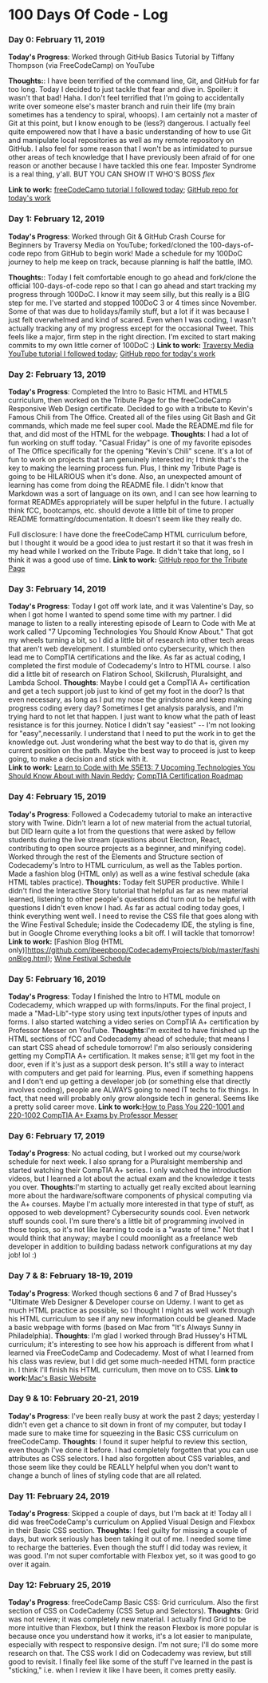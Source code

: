 # 100 Days Of Code - Log

### Day 0: February 11, 2019
**Today's Progress**: Worked through GitHub Basics Tutorial by Tiffany Thompson (via FreeCodeCamp) on YouTube

**Thoughts:**: I have been terrified of the command line, Git, and GitHub for far too long. Today I decided to just tackle that fear and dive in. Spoiler: it wasn't that bad! Haha. I don't feel terrified that I'm going to accidentally write over someone else's master branch and ruin their life (my brain sometimes has a tendency to spiral, whoops). I am certainly not a master of Git at this point, but I know enough to be (less?) dangerous. I actually feel quite empowered now that I have a basic understanding of how to use Git and manipulate local repositories as well as my remote repository on GitHub. I also feel for some reason that I won't be as intimidated to pursue other areas of tech knowledge that I have previously been afraid of for one reason or another because I have tackled this one fear. Imposter Syndrome is a real thing, y'all. BUT YOU CAN SHOW IT WHO'S BOSS *flex*

**Link to work:** [freeCodeCamp tutorial I followed today](https://www.youtube.com/watch?v=x0EYpi38Yp);
[GitHub repo for today's work](https://github.com/ibeepboop/testing123)

### Day 1: February 12, 2019
**Today's Progress**: Worked through Git & GitHub Crash Course for Beginners by Traversy Media on YouTube; forked/cloned the 100-days-of-code repo from GitHub to begin work! Made a schedule for my 100DoC journey to help me keep on track, because planning is half the battle, IMO.

**Thoughts:**: Today I felt comfortable enough to go ahead and fork/clone the official 100-days-of-code repo so that I can go ahead and start tracking my progress through 100DoC. I know it may seem silly, but this really is a BIG step for me. I've started and stopped 100DoC 3 or 4 times since November. Some of that was due to holidays/family stuff, but a lot if it was because I just felt overwhelmed and kind of scared. Even when I was coding, I wasn't actually tracking any of my progress except for the occasional Tweet. This feels like a major, firm step in the right direction. I'm excited to start making commits to my own little corner of 100DoC :)
**Link to work:** [Traversy Media YouTube tutorial I followed today](https://www.youtube.com/watch?v=SWYqp7iY_Tc);
[GitHub repo for today's work](https://github.com/ibeepboop/myAppSample)

### Day 2: February 13, 2019
**Today's Progress**: Completed the Intro to Basic HTML and HTML5 curriculum, then worked on the Tribute Page for the freeCodeCamp Responsive Web Design certificate. Decided to go with a tribute to Kevin's Famous Chili from The Office. Created all of the files using Git Bash and Git commands, which made me feel super cool. Made the README.md file for that, and did most of the HTML for the webpage. 
**Thoughts**: I had a lot of fun working on stuff today. "Casual Friday" is one of my favorite episodes of The Office specifically for the opening "Kevin's Chili" scene. It's a lot of fun to work on projects that I am genuinely interested in; I think that's the key to making the learning process fun. Plus, I think my Tribute Page is going to be HILARIOUS when it's done. Also, an unexpected amount of learning has come from doing the README file. I didn't know that Markdown was a sort of language on its own, and I can see how learning to format READMEs appropriately will be super helpful in the future. I actually think fCC, bootcamps, etc. should devote a little bit of time to proper README formatting/documentation. It doesn't seem like they really do.

 Full disclosure: I have done the freeCodeCamp HTML curriculum before, but I thought it would be a good idea to just restart it so that it was fresh in my head while I worked on the Tribute Page. It didn't take that long, so I think it was a good use of time.
**Link to work:** [GitHub repo for the Tribute Page](https://github.com/ibeepboop/freeCodeCamp-Tribute-Page)

### Day 3: February 14, 2019
**Today's Progress**: Today I got off work late, and it was Valentine's Day, so when I got home I wanted to spend some time with my partner. I did manage to listen to a really interesting episode of Learn to Code with Me at work called "7 Upcoming Technologies You Should Know About." That got my wheels turning a bit, so I did a little bit of research into other tech areas that aren't web development. I stumbled onto cybersecurity, which then lead me to CompTIA certifications and the like. As far as actual coding, I completed the first module of Codecademy's Intro to HTML course. I also did a little bit of research on Flatiron School, Skillcrush, Pluralsight, and Lambda School.
**Thoughts**: Maybe I could get a CompTIA A+ certification and get a tech support job just to kind of get my foot in the door? Is that even necessary, as long as I put my nose the grindstone and keep making progress coding every day? Sometimes I get analysis paralysis, and I'm trying hard to not let that happen. I just want to know what the path of least resistance is for this journey. Notice I didn't say "easiest" -- I'm not looking for "easy",necessarily. I understand that I need to put the work in to get the knowledge out. Just wondering what the best way to do that is, given my current position on the path. Maybe the best way to proceed is just to keep going, to make a decision and stick with it.  
**Link to work:** [Learn to Code with Me S5E13: 7 Upcoming Technologies You Should Know About with Navin Reddy](https://learntocodewith.me/podcast/emerging-technologies/); [CompTIA Certification Roadmap](https://certification.comptia.org/docs/default-source/downloadablefiles/it-certification-roadmap.pdf)

### Day 4: February 15, 2019
**Today's Progress**: Followed a Codecademy tutorial to make an interactive story with Twine. Didn't learn a lot of new material from the actual tutorial, but DID learn quite a lot from the questions that were asked by fellow students during the live stream (questions about Electron, React, contributing to open source projects as a beginner, and minifying code). Worked through the rest of the Elements and Structure section of Codecademy's Intro to HTML curriculum, as well as the Tables portion. Made a fashion blog (HTML only) as well as a wine festival schedule (aka HTML tables practice).
**Thoughts:** Today felt SUPER productive. While I didn't find the Interactive Story tutorial that helpful as far as new material learned, listening to other people's questions did turn out to be helpful with questions I didn't even know I had. As far as actual coding today goes, I think everything went well. I need to revise the CSS file that goes along with the Wine Festival Schedule; inside the Codecademy IDE, the styling is fine, but in Google Chrome everything looks a bit off. I will tackle that tomorrow!
**Link to work:** [Fashion Blog (HTML only)]https://github.com/ibeepboop/CodecademyProjects/blob/master/fashionBlog.html); [Wine Festival Schedule](https://github.com/ibeepboop/CodecademyProjects/tree/master/wineFestivalTable)

### Day 5: February 16, 2019
**Today's Progress**: Today I finished the Intro to HTML module on Codecademy, which wrapped up with forms/inputs. For the final project, I made a "Mad-Lib"-type story using text inputs/other types of inputs and forms. I also started watching a video series on CompTIA A+ certification by Professor Messer on YouTube.
**Thoughts**:I'm excited to have finished up the HTML sections of fCC and Codecademy ahead of schedule; that means I can start CSS ahead of schedule tomorrow! I'm also seriously considering getting my CompTIA A+ certification. It makes sense; it'll get my foot in the door, even if it's just as a support desk person. It's still a way to interact with computers and get paid for learning. Plus, even if something happens and I don't end up getting a developer job (or something else that directly involves coding), people are ALWAYS going to need IT techs to fix things. In fact, that need will probably only grow alongside tech in general. Seems like a pretty solid career move.
**Link to work:**[How to Pass You 220-1001 and 220-1002 CompTIA A+ Exams by Professor Messer](https://www.youtube.com/watch?v=OS9MJjNK6gA)

### Day 6: February 17, 2019
**Today's Progress**: No actual coding, but I worked out my course/work schedule for next week. I also sprang for a Pluralsight membership and started watching their CompTIA A+ series. I only watched the introduction videos, but I learned a lot about the actual exam and the knowledge it tests you over.
**Thoughts**:I'm starting to actually get really excited about learning more about the hardware/software components of physical computing via the A+ courses. Maybe I'm actually more interested in that type of stuff, as opposed to web development? Cybersecurity sounds cool. Even network stuff sounds cool. I'm sure there's a little bit of programming involved in those topics, so it's not like learning to code is a "waste of time." Not that I would think that anyway; maybe I could moonlight as a freelance web developer in addition to building badass network configurations at my day job! lol :)


### Day 7 & 8: February 18-19, 2019
**Today's Progress**: Worked though sections 6 and 7 of Brad Hussey's "Ultimate Web Designer & Developer course on Udemy. I want to get as much HTML practice as possible, so I thought I might as well work through his HTML curriculum to see if any new information could be gleaned. Made a basic webpage with forms (based on Mac from "It's Always Sunny in Philadelphia).
**Thoughts**: I'm glad I worked through Brad Hussey's HTML curriculum; it's interesting to see how his approach is different from what I learned via FreeCodeCamp and Codecademy. Most of what I learned from his class was review, but I did get some much-needed HTML form practice in. I think I'll finish his HTML curriculum, then move on to CSS.
**Link to work:**[Mac's Basic Website](https://github.com/ibeepboop/UltimateWebDeveloperCourse/blob/master/HTML/html_project.html)

### Day 9 & 10: February 20-21, 2019
**Today's Progress**: I've been really busy at work the past 2 days; yesterday I didn't even get a chance to sit down in front of my computer, but today I made sure to make time for squeezing in the Basic CSS curriculum on freeCodeCamp.
**Thoughts**: I found it super helpful to review this section, even though I've done it before. I had completely forgotten that you can use attributes as CSS selectors. I had also forgotten about CSS variables, and those seem like they could be REALLY helpful when you don't want to change a bunch of lines of styling code that are all related.

### Day 11: February 24, 2019
**Today's Progress**: Skipped a couple of days, but I'm back at it! Today all I did was freeCodeCamp's curriculum on Applied Visual Design and Flexbox in their Basic CSS section.
**Thoughts**: I feel guilty for missing a couple of days, but work seriously has been taking it out of me. I needed some time to recharge the batteries. Even though the stuff I did today was review, it was good. I'm not super comfortable with Flexbox yet, so it was good to go over it again.

### Day 12: February 25, 2019
**Today's Progress**: freeCodeCamp Basic CSS: Grid curriculum. Also the first section of CSS on CodeCademy (CSS Setup and Selectors).
**Thoughts**: Grid was not review; it was completely new material. I actually find Grid to be more intuitive than Flexbox, but I think the reason Flexbox is more popular is because once you understand how it works, it's a lot easier to manipulate, especially with respect to responsive design. I'm not sure; I'll do some more research on that. The CSS work I did on Codecademy was review, but still good to revisit. I finally feel like some of the stuff I've learned in the past is "sticking," i.e. when I review it like I have been, it comes pretty easily.